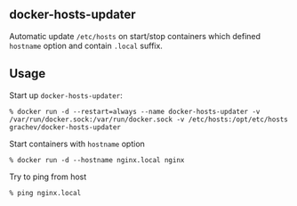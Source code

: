 docker-hosts-updater
----------

Automatic update `/etc/hosts` on start/stop containers which defined `hostname` option and contain `.local` suffix.

Usage
-----

Start up `docker-hosts-updater`:

    % docker run -d --restart=always --name docker-hosts-updater -v /var/run/docker.sock:/var/run/docker.sock -v /etc/hosts:/opt/etc/hosts grachev/docker-hosts-updater
    
Start containers with `hostname` option

    % docker run -d --hostname nginx.local nginx
      
Try to ping from host

    % ping nginx.local

